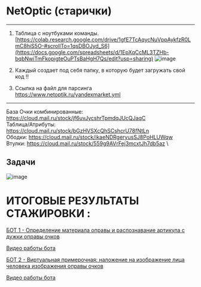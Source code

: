 # NetOptic (старички)
--------------------------------

1. Таблица с ноутбуками команды.
[https://colab.research.google.com/drive/1gfE7TcAqycNuVppAykfzR0LmC8hiS5O-#scrollTo=1qsDBOJyd_S6](https://docs.google.com/spreadsheets/d/1EpXqCcML3TZHb-bqbNwiTmFkopigteOuPTsBaHgH7Qs/edit?usp=sharing)
![image](https://github.com/Mikhail-068/NetOptic/assets/82748554/e57ae08f-5f7c-46ae-a6f9-d200c14aa3ef)


2. Каждый создает под себя папку, в которую будет загружать свой код !!

3. Ссылка на файл для парсинга
https://www.netoptik.ru/yandexmarket.yml
----------------------------------
База
Очки комбинированные: https://cloud.mail.ru/stock/jf6uvJycshrTpmdqJUcQJaqC \
Таблица/Атрибуты: https://cloud.mail.ru/stock/bGzHVSXcQhSCshcrU78fNtLn \
Ободки: https://cloud.mail.ru/stock/ikaeNDRgeryusSJ8PoHLUWqw \
Втулки: https://cloud.mail.ru/stock/559g9AVrFej3mcxtJh7db5az \

Задачи 
---------------
![image](https://github.com/Mikhail-068/NetOptic/assets/82748554/3085b746-cff6-431c-8b3a-a8e17b251e41)

# ИТОГОВЫЕ РЕЗУЛЬТАТЫ СТАЖИРОВКИ :
[БОТ 1 - Определение материала оправы и распознавание артикула с дужки оправы очков](https://drive.google.com/drive/folders/1teBlmqQ_75PcCjjiHTkHUxR7l8MVnLzV?usp=sharing)

[Видео работы бота](https://drive.google.com/drive/folders/1teBlmqQ_75PcCjjiHTkHUxR7l8MVnLzV?usp=sharing)

[БОТ 2 - Виртуальная примерочная: наложение на изображение лица человека изображения оправы очков](https://drive.google.com/drive/folders/1v4ipZL9SGS9Bhwdz9-4dhDUlWK8qtWxx?usp=sharing)

[Видео работы бота](https://drive.google.com/file/d/1HcxGa9GeZ7N_rsIKlp8dQdtus-0kOdcD/view?usp=sharing)



